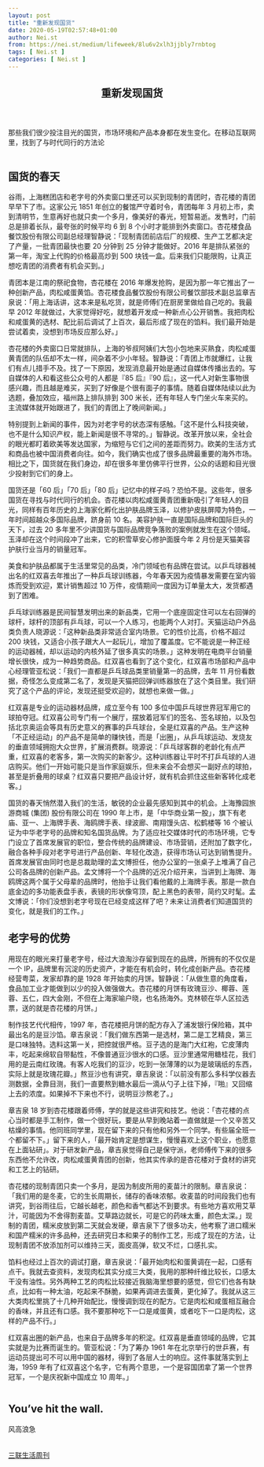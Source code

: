 ```yaml
---
layout: post
title: "重新发现国货"
date: 2020-05-19T02:57:48+01:00
author: Nei.st
from: https://nei.st/medium/lifeweek/8lu6v2xlh3jjbly7rnbtog
tags: [ Nei.st ]
categories: [ Nei.st ]
---
```


<article class="post-20010 post type-post status-publish format-standard hentry category-lifeweek" id="post-20010">
 <header class="page-header medium Archives">
  <div class="page-header__image">
  </div>
  <div class="page-header__content">
   <h1 class="page-title text-align-center">
    重新发现国货
   </h1>
  </div>
 </header>
 <div class="entry-content aesop-entry-content" id="post-20010-content">
  <link as="font" crossorigin="anonymous" href="//cdn.jsdelivr.net/gh/0nd1jyU39XQ/_/glyph/font-face/0uIzqoZjSuJfvSBnvgXTcApMtcVhMcpr.woff" rel="preload" type="font/woff"/>
  <link as="font" crossorigin="anonymous" href="//cdn.jsdelivr.net/gh/0nd1jyU39XQ/_/glyph/font-face/1sTnSLZWDKucPX6SAk.woff" rel="preload" type="font/woff"/>
  <p class="blog-post__description">
   那些我们很少投注目光的国货，市场环境和产品本身都在发生变化。在移动互联网里，找到了与时代同行的方法论
  </p>
  <span id="more-20010">
  </span>
  <div class="container img">
   <div class="aspectRatioPlaceholder">
    <div class="progressiveMedia" data-height="3734" data-width="2839">
     <img alt="" class="progressiveMedia-image" data-src="https://cdn.jsdelivr.net/gh/0nd1jyU39XQ/_/img/1/FtDBvEpXUt7CxgpbbJv42uqMtfOY.jpg" src="https://cdn.jsdelivr.net/gh/0nd1jyU39XQ/_/img/1/FtDBvEpXUt7CxgpbbJv42uqMtfOY.jpg"/>
    </div>
   </div>
  </div>
  <h2>
   国货的春天
  </h2>
  <p>
   谷雨，上海糕团店和老字号的外卖窗口里还可以买到现制的青团时，杏花楼的青团早早下了市。这家公元 1851 年创立的餐馆严守着时令，青团每年 3 月初上市，卖到清明节，生意再好也就只卖一个多月，像美好的春光，短暂易逝。发售时，门前总是排着长队，最夸张的时候平均 6 到 8 个小时才能排到外卖窗口。杏花楼食品餐饮股份有限公司副总经理智静说：「现制青团前店后厂的规模、生产工艺都决定了产量，一批青团最快也要 20 分钟到 25 分钟才能做好。2016 年是排队紧张的第一年，淘宝上代购的价格最高炒到 500 块钱一盒。后来我们只能限购，让真正想吃青团的消费者有机会买到。」
  </p>
  <p>
   青团本是江南的祭祀食物，杏花楼在 2016 年爆发抢购，是因为那一年它推出了一种创新产品，肉松咸蛋黄馅。杏花楼食品餐饮股份有限公司餐饮部技术副总监章吉泉说：「用上海话讲，这本来是私吃货，就是师傅们在厨房里做给自己吃的。我最早 2012 年就做过，大家觉得好吃，就想着开发成一种新点心公开销售。我把肉松和咸蛋黄的选材、配比前后调试了上百次，最后形成了现在的馅料。我们最开始是尝试着卖，没想到市场反应那么好。」
  </p>
  <p>
   杏花楼的外卖窗口日常就排队，上海的爷叔阿姨们大包小包地来买熟食，肉松咸蛋黄青团的队伍却不太一样，间杂着不少小年轻。智静说：「青团上市就爆红，让我们有点儿措手不及。找了一下原因，发现消息最开始是通过自媒体传播出去的。写自媒体的人和看这些公众号的人都是『85 后』『90 后』，这一代人对新生事物很感兴趣，而且越是难买，买到了好像是个很有面子的事情。随着自媒体陆续以此为选题，叠加效应，福州路上排队排到 300 米长，还有年轻人专门坐火车来买的。主流媒体就开始跟进了，我们的青团上了晚间新闻。」
  </p>
  <p>
   特别提到上新闻的事件，因为对老字号的状态深有感触。「这不是什么科技突破，也不是什么知识产权，能上新闻是很不寻常的。」智静说。改革开放以来，全社会的眼光都盯着欧美等发达国家，为缩短与它们之间的差距而努力。欧美的生活方式和商品也被中国消费者向往。如今，我们确实也成了很多品牌最重要的海外市场。相比之下，国货就在我们身边，却在很多年里仿佛平行世界，公众的话题和目光很少投射到它们的身上。
  </p>
  <p>
   国货还是「60 后」「70 后」「80 后」记忆中的样子吗？恐怕不是。这些年，很多国货在寻找与时代同行的机会。杏花楼以肉松咸蛋黄青团重新吸引了年轻人的目光，同样有百年历史的上海家化孵化出护肤品牌玉泽，以修护皮肤屏障为特色，一年时间超越众多国际品牌，跻身前 10 名。美容护肤一直是国际品牌和国际巨头的天下，过去 20 多年里不少讲国货与国际品牌竞争落败的案例就发生在这个领域。玉泽却在这个时间段冲了出来，它的积雪草安心修护面膜今年 2 月份是天猫美容护肤行业当月的销量冠军。
  </p>
  <div class="code-block code-block-1" style="margin: 8px 0; clear: both;">
   <div class="container ads_KbHEVhh8Rw">
    <div class="card card--blog post-sidebar">
     <div class="card-body">
      <div class="logo_ngcontent-kty-0">
      </div>
      <div class="iframe-blocker U6XAMK63Vh00WqvF2BacIQ">
       <div class="background-h60B">
       </div>
       <div class="WumZiPCS4MeMw4pxQ">
       </div>
      </div>
     </div>
     <div class="card-footer">
      <div class="card-footer-wrapper" layout="row bottom-left">
      </div>
     </div>
    </div>
   </div>
  </div>
  <p>
   美食和护肤品都属于生活里常见的品类，冷门领域也有品牌在尝试。以乒乓球器械出名的红双喜去年推出了一种乒乓球训练器，今年春天因为疫情暴发需要在室内锻炼而受到欢迎，累计销售超过 10 万件，疫情期间一度因为订单量太大，发货都遇到了困难。
  </p>
  <p>
   乒乓球训练器是民间智慧发明出来的新品类，它用一个底座固定住可以左右回弹的球杆，球杆的顶部有乒乓球，可以一个人练习，也能两个人对打。天猫运动户外品类负责人晓源说：「这种新品类非常适合室内场景。它的性价比高，价格不超过 200 块钱，又适合小孩子跟大人一起玩儿，增加了覆盖度。它不能说是一种正经的运动器械，却以运动的内核外延了很多真实的场景。」这种发明在电商平台销量增长很快，成为一种趋势商品。红双喜也看到了这个变化，红双喜市场部和产品中心经理管亚松说：「我们一直都是乒乓球品类里销量第一的品牌，去年 11 月份看数据，奇怪怎么变成第二名了，发现是天猫把回弹训练器放在了这个类目里。我们研究了这个产品的评论，发现还挺受欢迎的，就想也来做一做。」
  </p>
  <p>
   红双喜是专业的运动器材品牌，成立至今有 100 多位中国乒乓球世界冠军用它的球拍夺冠。红双喜公司专门有一个展厅，摆放着冠军们的签名、签名球拍，以及包括北京奥运会等具有历史意义的赛事的乒乓球台，全是红双喜的产品。生产这种「不正经运动」的产品不是简单的赚快钱，而是「出圈」，从乒乓球运动、发烧友的垂直领域拥抱大众世界，扩展消费群。晓源说：「乒乓球客群的老龄化有点严重，红双喜的老客多，第一次购买的新客少。这种训练器让平时不打乒乓球的人进店购买。他们一开始可能只是当作家庭娱乐，但未来会不会想买一副好点的球拍，甚至是折叠用的球桌？红双喜只要把产品设计好，就有机会抓住这些新客转化成老客。」
  </p>
  <p>
   国货的春天悄然潜入我们的生活，敏锐的企业最先感知到其中的机会。上海豫园旅游商城 (集团) 股份有限公司在 1990 年上市，是「中华商业第一股」，旗下有老庙、亚一、上海牌手表、海鸥牌手表、绿波廊、南翔馒头店、松鹤楼等 16 个被认证为中华老字号的品牌和知名国货品牌。为了适应社交媒体时代的市场环境，它专门设立了首席发展官的职位，整合传统的品牌建设、市场营销，还附加了数字化，融合各种手段对老字号进行产品创新、年轻化改造，获得市场认可达到销售提升。首席发展官由同时也是总裁助理的孟文博担任，他办公室的一张桌子上堆满了自己公司各品牌的创新产品。孟文博将一个个品牌的近况介绍开来，当讲到上海牌、海鸥牌这两个属于父母辈的品牌时，他抬手让我们看他戴的上海牌手表。那是一款白底金边的多功能表盘手表，表镜的形状像穹顶，配上黑色的表带，简约又时髦。孟文博说：「你们没想到老字号现在已经变成这样了吧？未来让消费者们知道国货的变化，就是我们的工作。」
  </p>
  <h2>
   老字号的优势
  </h2>
  <p>
   用现在的眼光来打量老字号，经过大浪淘沙存留到现在的品牌，所拥有的不仅仅是一个 IP，品牌里有沉淀的历史资产，才能在有机会时，转化成创新产品。杏花楼经营粤菜，发家却靠的是 1928 年开始卖的月饼。智静说：「从做生意的角度看，食品加工业才能做到以少的投入做强做大。杏花楼的月饼有玫瑰豆沙、椰蓉、莲蓉、五仁，四大金刚，不但在上海家喻户晓，也名扬海外。克林顿在华人区拉选票，送的就是杏花楼的月饼。」
  </p>
  <p>
   制作技艺代代相传，1997 年，杏花楼把月饼的配方存入了浦发银行保险箱，其中最出名的是豆沙馅。章吉泉说：「我们做东西第一是选材，第二是工艺精良，第三是口味独特。选料这第一关，把控就很严格。豆子选的是海门大红袍，它皮薄肉丰，吃起来绵软自带黏性，不像普通豆沙很水的口感。豆沙里通常用糖桂花，我们用的是云南红玫瑰。有客人吃我们的豆沙，吃到一张薄薄的以为是玻璃纸的东西，实际上就是玫瑰花瓣。」熬豆沙也有讲究，章吉泉说：「以前没有那么多科学仪器去测数据，全靠目测，我们一直要熬到糖水最后一滴从勺子上往下掉，『啪』又回缩上去的浓度。如果掉不下来也不行，说明豆沙熬老了。」
  </p>
  <div class="code-block code-block-1" style="margin: 8px 0; clear: both;">
   <div class="container ads_KbHEVhh8Rw">
    <div class="card card--blog post-sidebar">
     <div class="card-body">
      <div class="logo_ngcontent-kty-0">
      </div>
      <div class="iframe-blocker U6XAMK63Vh00WqvF2BacIQ">
       <div class="background-h60B">
       </div>
       <div class="WumZiPCS4MeMw4pxQ">
       </div>
      </div>
     </div>
     <div class="card-footer">
      <div class="card-footer-wrapper" layout="row bottom-left">
      </div>
     </div>
    </div>
   </div>
  </div>
  <p>
   章吉泉 18 岁到杏花楼跟着师傅，学的就是这些讲究和技艺。他说：「杏花楼的点心当时都是手工制作，做一个很好玩，要是从早到晚站着一直做就是一个又辛苦又枯燥的事情。他同班同学里，现在留下来的只有他和另外一个同学。有些届全班一个都留不下。」留下来的人，「最开始肯定是想谋生，慢慢喜欢上这个职业，也愿意在上面钻研」。对于研发新产品，章吉泉觉得自己是保守派，老师傅传下来的很多东西他不允许改，肉松咸蛋黄青团的创新，他其实传承的是杏花楼对于食材的讲究和工艺上的钻研。
  </p>
  <p>
   杏花楼的现制青团只卖一个多月，是因为制皮所用的麦苗汁的限制。章吉泉说：「我们用的是冬麦，它的生长周期长，储存的香味浓郁。收麦苗的时间段我们也有讲究，到谷雨往后，它越长越老，颜色和香气都达不到要求。有些地方喜欢用艾草汁，可能因为不舍得割麦苗。艾草路边就长，可是它的药味太重，颜色太深。」现制的青团，糯米皮放到第二天就会发硬，章吉泉下了很多功夫，他考察了进口糯米和国产糯米的许多品种，还去研究日本和果子的制作工艺，形成了现在的方法，让现制青团不放添加剂可以维持三天，面皮高弹，软又不烂，口感扎实。
  </p>
  <p>
   馅料也经过上百次的调试打磨，章吉泉说：「最开始肉松和蛋黄调在一起，口感有点干。我就去查资料，发现肉松其实分成三大类，我用的那种纤维比较长，口感太干没有油性。另外两种工艺的肉松比较接近我脑海里想要的感觉，但它们也各有缺点，比如有一种太油，吃起来不酥脆，如果再调进去蛋黄，更化掉了。我就从这三大类肉松里挑了十几种开始配比，慢慢调到现在的配方。它是肉松和咸蛋相互融合的香味，并且还有口感。我不要那种吃下一口是咸蛋黄，或者吃下一口是肉松，这样的产品不行。」
  </p>
  <p>
   红双喜出圈的新产品，也来自于品牌多年的积淀。红双喜是垂直领域的品牌，它其实就是为比赛而诞生的。管亚松说：「为了筹办 1961 年在北京举行的世乒赛，有运动员提出可不可以用中国的器材，得到了各层人士的响应。这件事就落实到上海，1959 年有了红双喜这个名字，它有两个意思，一个是容国团拿了第一个世界冠军，一个是庆祝新中国成立 10 周年。」
  </p>
  <div class="aesop-content-comp-wrap aesop-content-comp-columns-1" id="aesop-content-component">
   <div class="container img gfw edge">
    <div class="BarrierFailsafe__fullBarrier___2bFWd">
     <div class="aspectRatioPlaceholder nykpaywall">
      <div class="progressiveMedia" data-height="880" data-width="1040">
       <img alt="" class="progressiveMedia-image lazyload" data-src="https://cdn.jsdelivr.net/gh/0nd1jyU39XQ/_/img/1/full-desktop@2x.png" src="https://cdn.jsdelivr.net/gh/0nd1jyU39XQ/_/img/1/full-desktop@2x.png"/>
      </div>
     </div>
     <h1 class="BarrierFailsafe__header___1VGQh">
      You’ve hit the wall.
     </h1>
     <div class="BarrierFailsafe__body___2hQxl">
      风高浪急
      <a class="wdAUwEkxSXQjBoQ" href="https://nei.st/medium/j2c6srlbezlceyrdintsxq" rel="noopener noreferrer nofollow" target="_blank">
       <span class="svgIcon svgIcon--questionMark svgIcon--19px">
       </span>
      </a>
     </div>
    </div>
   </div>
  </div>
  <div class="container qyoLgsBMfk2RyP6PZqEQUQ">
   <div class="TA9FsqtAclEQEnnC">
    <a class="q9pBoz6iftkg" href="https://nei.st" rel="noopener noreferrer nofollow">
     <div class="ISq0AssRMiRdK46s31e1tA">
      <div class="VBC0sS11TRzyNj7ur4DqLQ">
      </div>
     </div>
    </a>
   </div>
  </div>
  <div class="code-block code-block-2" style="margin: 8px 0; clear: both;">
   <br/>
   <div class="container ads_KbHEVhh8Rw">
    <div class="card card--blog post-sidebar">
     <div class="card-body">
      <div class="logo_ngcontent-kty-0">
      </div>
      <div class="iframe-blocker U6XAMK63Vh00WqvF2BacIQ">
       <div class="background-h60B">
       </div>
       <div class="WumZiPCS4MeMw4pxQ">
       </div>
      </div>
     </div>
     <div class="card-footer">
      <div class="card-footer-wrapper" layout="row bottom-left">
      </div>
     </div>
    </div>
   </div>
  </div>
 </div>
 <footer class="entry-footer">
  <div class="categories icon-link">
   <a href="https://nei.st/category/medium/lifeweek" rel="category tag">
    三联生活周刊
   </a>
  </div>
 </footer>
</article>

